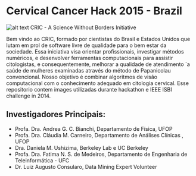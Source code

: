 # Cervical Cancer Hack 2015 - Brazil
![alt text](https://lh4.googleusercontent.com/q6ldr_t8j5ZEbfydgULTr2VAyWG79ogEi5v83DP3oUDzpo6vG15RJ3HJLUNxIfFptW_jRuuD=w16383)
CRIC - A Science Without Borders Initiative

Bem vindo ao CRIC, formado por cientistas do Brasil e Estados Unidos que lutam em prol de software livre de qualidade para o bem estar da sociedade. Essa iniciativa visa orientar profissionais, investigar métodos numéricos, e desenvolver ferramentas computacionais para assistir citologistas, e consequentemente, melhorar a qualidade de atendimento `a saúde de mulheres examinadas através do método de Papanicolau convencional. Nosso objetivo é combinar algoritmos de visão computacional com o conhecimento adequado em citologia cervical. Esse repositorio contem images utilizadas durante hackathon e IEEE ISBI challenge in 2014.

## Investigadores Principais:
+ Profa. Dra. Andrea G. C. Bianchi, Departamento de Física, UFOP 
+ Profa. Dra. Cláudia M. Carneiro, Departamento de Análises Clínicas , UFOP 
+ Dra. Daniela M. Ushizima, Berkeley Lab e UC Berkeley 
+ Profa. Dra. Fatima N. S. de Medeiros, Departamento de Engenharia de Teleinformática - UFC 
+ Dr. Luiz Augusto Consularo, Data Mining Expert Volunteer
